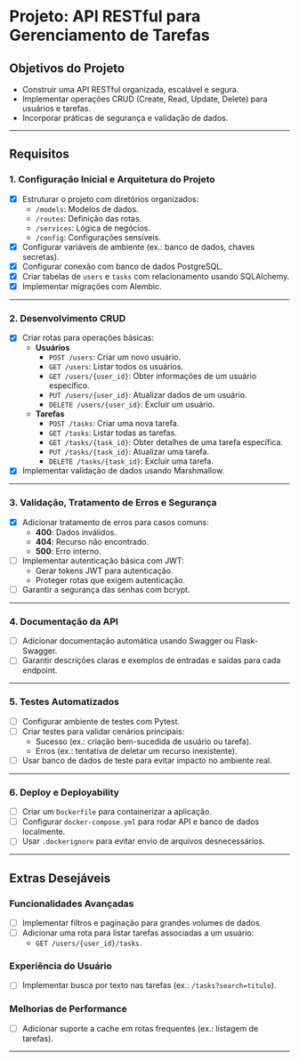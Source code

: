 # **Projeto: API RESTful para Gerenciamento de Tarefas**

## **Objetivos do Projeto**

- Construir uma API RESTful organizada, escalável e segura.
- Implementar operações CRUD (Create, Read, Update, Delete) para usuários e tarefas.
- Incorporar práticas de segurança e validação de dados.

---

## **Requisitos**

### **1. Configuração Inicial e Arquitetura do Projeto**

- [x] Estruturar o projeto com diretórios organizados:
    - `/models`: Modelos de dados.
    - `/routes`: Definição das rotas.
    - `/services`: Lógica de negócios.
    - `/config`: Configurações sensíveis.
- [x] Configurar variáveis de ambiente (ex.: banco de dados, chaves secretas).
- [x] Configurar conexão com banco de dados PostgreSQL.
- [x] Criar tabelas de `users` e `tasks` com relacionamento usando SQLAlchemy.
- [x] Implementar migrações com Alembic.

---

### **2. Desenvolvimento CRUD**

- [x] Criar rotas para operações básicas:
    - **Usuários**
        - `POST /users`: Criar um novo usuário.
        - `GET /users`: Listar todos os usuários.
        - `GET /users/{user_id}`: Obter informações de um usuário específico.
        - `PUT /users/{user_id}`: Atualizar dados de um usuário.
        - `DELETE /users/{user_id}`: Excluir um usuário.
    - **Tarefas**
        - `POST /tasks`: Criar uma nova tarefa.
        - `GET /tasks`: Listar todas as tarefas.
        - `GET /tasks/{task_id}`: Obter detalhes de uma tarefa específica.
        - `PUT /tasks/{task_id}`: Atualizar uma tarefa.
        - `DELETE /tasks/{task_id}`: Excluir uma tarefa.
- [x] Implementar validação de dados usando Marshmallow.

---

### **3. Validação, Tratamento de Erros e Segurança**

- [x] Adicionar tratamento de erros para casos comuns:
    - **400**: Dados inválidos.
    - **404**: Recurso não encontrado.
    - **500**: Erro interno.
- [ ] Implementar autenticação básica com JWT:
    - Gerar tokens JWT para autenticação.
    - Proteger rotas que exigem autenticação.
- [ ] Garantir a segurança das senhas com bcrypt.

---

### **4. Documentação da API**

- [ ] Adicionar documentação automática usando Swagger ou Flask-Swagger.
- [ ] Garantir descrições claras e exemplos de entradas e saídas para cada endpoint.

---

### **5. Testes Automatizados**

- [ ] Configurar ambiente de testes com Pytest.
- [ ] Criar testes para validar cenários principais:
    - Sucesso (ex.: criação bem-sucedida de usuário ou tarefa).
    - Erros (ex.: tentativa de deletar um recurso inexistente).
- [ ] Usar banco de dados de teste para evitar impacto no ambiente real.

---

### **6. Deploy e Deployability**

- [ ] Criar um `Dockerfile` para containerizar a aplicação.
- [ ] Configurar `docker-compose.yml` para rodar API e banco de dados localmente.
- [ ] Usar `.dockerignore` para evitar envio de arquivos desnecessários.

---

## **Extras Desejáveis**

### **Funcionalidades Avançadas**

- [ ] Implementar filtros e paginação para grandes volumes de dados.
- [ ] Adicionar uma rota para listar tarefas associadas a um usuário:
    - `GET /users/{user_id}/tasks`.

### **Experiência do Usuário**

- [ ] Implementar busca por texto nas tarefas (ex.: `/tasks?search=titulo`).

### **Melhorias de Performance**

- [ ] Adicionar suporte a cache em rotas frequentes (ex.: listagem de tarefas).

---
